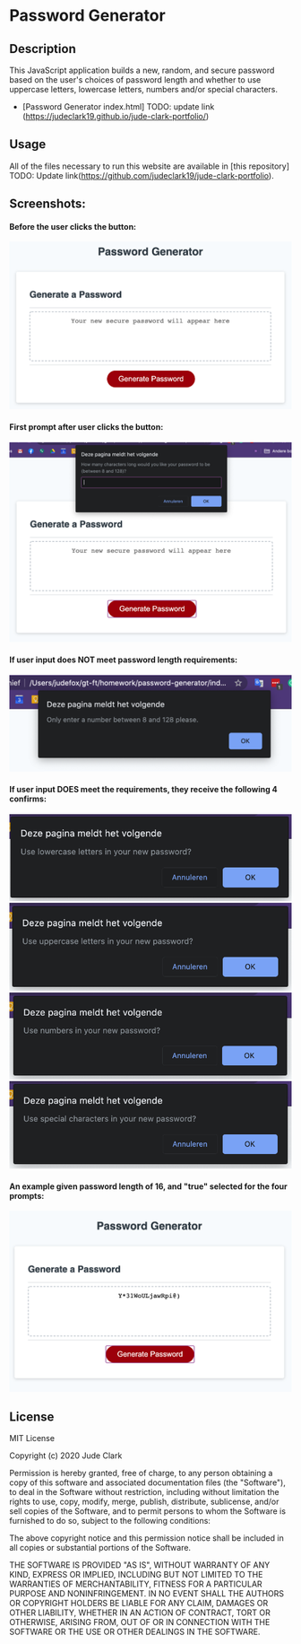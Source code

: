 # Password Generator

## Description
This JavaScript application builds a new, random, and secure password based on the user's choices of password length and whether to use uppercase letters, lowercase letters, numbers and/or special characters.

* [Password Generator index.html] TODO: update link (https://judeclark19.github.io/jude-clark-portfolio/)

## Usage

All of the files necessary to run this website are available in [this repository] TODO: Update link(https://github.com/judeclark19/jude-clark-portfolio).


## Screenshots:
#### Before the user clicks the button:
![First screenshot](./assets/screenshots/screenshot1.png)
#### First prompt after user clicks the button:
![Second screenshot](./assets/screenshots/screenshot2.png)
#### If user input does NOT meet password length requirements: 
![Third screenshot](./assets/screenshots/screenshot3.png)
#### If user input DOES meet the requirements, they receive the following 4 confirms:
![First confirm](./assets/screenshots/confirm1.png)
![Second confirm](./assets/screenshots/confirm2.png)
![Third confirm](./assets/screenshots/confirm3.png)
![Fourth confirm](./assets/screenshots/confirm4.png)

#### An example given password length of 16, and "true" selected for the four prompts:
![Fourth screenshot](./assets/screenshots/screenshot4.png)

## License
MIT License

Copyright (c) 2020 Jude Clark

Permission is hereby granted, free of charge, to any person obtaining a copy
of this software and associated documentation files (the "Software"), to deal
in the Software without restriction, including without limitation the rights
to use, copy, modify, merge, publish, distribute, sublicense, and/or sell
copies of the Software, and to permit persons to whom the Software is
furnished to do so, subject to the following conditions:

The above copyright notice and this permission notice shall be included in all
copies or substantial portions of the Software.

THE SOFTWARE IS PROVIDED "AS IS", WITHOUT WARRANTY OF ANY KIND, EXPRESS OR
IMPLIED, INCLUDING BUT NOT LIMITED TO THE WARRANTIES OF MERCHANTABILITY,
FITNESS FOR A PARTICULAR PURPOSE AND NONINFRINGEMENT. IN NO EVENT SHALL THE
AUTHORS OR COPYRIGHT HOLDERS BE LIABLE FOR ANY CLAIM, DAMAGES OR OTHER
LIABILITY, WHETHER IN AN ACTION OF CONTRACT, TORT OR OTHERWISE, ARISING FROM,
OUT OF OR IN CONNECTION WITH THE SOFTWARE OR THE USE OR OTHER DEALINGS IN THE
SOFTWARE.